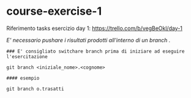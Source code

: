 # course-exercise-1

Riferimento tasks esercizio day 1: https://trello.com/b/vegBeOkl/day-1

_E' necessario pushare i risultati prodotti all'interno di un branch <iniziale-nome>.<cognome>_ 



```
### E' consigliato switchare branch prima di iniziare ad eseguire l'esercitazione

git branch <iniziale_nome>.<cognome>

#### esempio

git branch o.trasatti